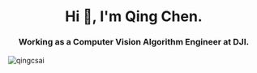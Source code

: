 <h1 align="center">Hi 👋, I'm Qing Chen.</h1>
<h3 align="center">Working as a Computer Vision Algorithm Engineer at DJI.</h3>

<!-- - 🌱 I’m currently working on Implicit Neural Representation, espacially in GANs based generation method -->

<!-- - 📫 How to reach me: **chenq.scut@gmail.com** -->

<p>&nbsp;<img align="center" src="https://github-readme-stats.vercel.app/api?username=qingcsai&show_icons=true" alt="qingcsai" /></p>



[^_^]: <Here are some ideas to get you started>

<!--

- 🔭 I’m currently working on ...
- 🌱 I’m currently learning ...
- 👯 I’m looking to collaborate on ...
- 🤔 I’m looking for help with ...
- 💬 Ask me about ...
- 📫 How to reach me: ...
- 😄 Pronouns: ...
- ⚡ Fun fact: ...  
-->
